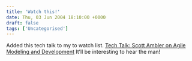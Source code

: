 ```yaml
---
title: 'Watch this!'
date: Thu, 03 Jun 2004 18:10:00 +0000
draft: false
tags: ['Uncategorised']
---
```


Added this tech talk to my to watch list. [Tech Talk: Scott Ambler on Agile Modeling and Development](http://www.theserverside.com/news/thread.tss?thread_id=26334) It’ll be interesting to hear the man!